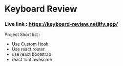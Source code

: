 # Keyboard Review

### Live link : https://keyboard-review.netlify.app/
Project Short list :	
* Use Custom Hook 
* Use react router
* use react bootstrap
* react font awesome
